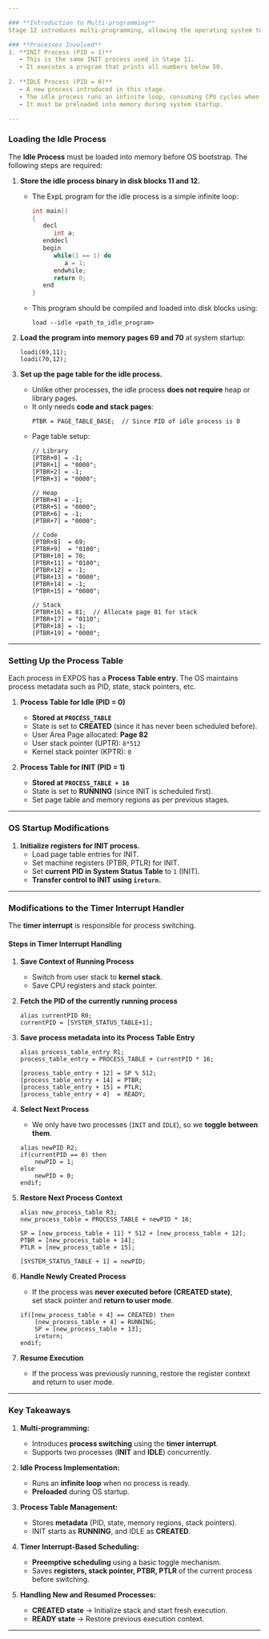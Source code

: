 ```yaml
---

### **Introduction to Multi-programming**
Stage 12 introduces multi-programming, allowing the operating system to execute two processes concurrently. This is achieved by modifying the **timer interrupt handler** to switch between two processes during execution.

### **Processes Involved**
1. **INIT Process (PID = 1)**  
   - This is the same INIT process used in Stage 11.  
   - It executes a program that prints all numbers below 50.
  
2. **IDLE Process (PID = 0)**  
   - A new process introduced in this stage.  
   - The idle process runs an infinite loop, consuming CPU cycles when no other process is ready.  
   - It must be preloaded into memory during system startup.

---
```


### **Loading the Idle Process**
The **Idle Process** must be loaded into memory before OS bootstrap. The following steps are required:

1. **Store the idle process binary in disk blocks 11 and 12.**  
   - The ExpL program for the idle process is a simple infinite loop:
     ```c
     int main()
     {
        decl
           int a;
        enddecl
        begin
           while(1 == 1) do
              a = 1;
           endwhile;
           return 0;
        end
     }
     ```
   - This program should be compiled and loaded into disk blocks using:
     ```
     load --idle <path_to_idle_program>
     ```

2. **Load the program into memory pages 69 and 70** at system startup:
   ```assembly
   loadi(69,11);
   loadi(70,12);
   ```
  
3. **Set up the page table for the idle process.**  
   - Unlike other processes, the idle process **does not require** heap or library pages.
   - It only needs **code and stack pages**:
     ```
     PTBR = PAGE_TABLE_BASE;  // Since PID of idle process is 0
     ```
   - Page table setup:
     ```assembly
     // Library
     [PTBR+0] = -1;
     [PTBR+1] = "0000";
     [PTBR+2] = -1;
     [PTBR+3] = "0000";

     // Heap
     [PTBR+4] = -1;
     [PTBR+5] = "0000";
     [PTBR+6] = -1;
     [PTBR+7] = "0000";

     // Code
     [PTBR+8]  = 69;
     [PTBR+9]  = "0100";
     [PTBR+10] = 70;
     [PTBR+11] = "0100";
     [PTBR+12] = -1;
     [PTBR+13] = "0000";
     [PTBR+14] = -1;
     [PTBR+15] = "0000";

     // Stack
     [PTBR+16] = 81;  // Allocate page 81 for stack
     [PTBR+17] = "0110";
     [PTBR+18] = -1;
     [PTBR+19] = "0000";
     ```

---

### **Setting Up the Process Table**
Each process in EXPOS has a **Process Table entry**. The OS maintains process metadata such as PID, state, stack pointers, etc.

1. **Process Table for Idle (PID = 0)**
   - **Stored at `PROCESS_TABLE`**  
   - State is set to **CREATED** (since it has never been scheduled before).  
   - User Area Page allocated: **Page 82**  
   - User stack pointer (UPTR): `8*512`
   - Kernel stack pointer (KPTR): `0`

2. **Process Table for INIT (PID = 1)**
   - **Stored at `PROCESS_TABLE + 16`**
   - State is set to **RUNNING** (since INIT is scheduled first).  
   - Set page table and memory regions as per previous stages.

---

### **OS Startup Modifications**
1. **Initialize registers for INIT process.**
   - Load page table entries for INIT.
   - Set machine registers (PTBR, PTLR) for INIT.
   - Set **current PID in System Status Table** to `1` (INIT).
   - **Transfer control to INIT using `ireturn`.**

---

### **Modifications to the Timer Interrupt Handler**
The **timer interrupt** is responsible for process switching.

#### **Steps in Timer Interrupt Handling**
1. **Save Context of Running Process**
   - Switch from user stack to **kernel stack**.
   - Save CPU registers and stack pointer.

2. **Fetch the PID of the currently running process**
   ```assembly
   alias currentPID R0;
   currentPID = [SYSTEM_STATUS_TABLE+1];
   ```
   
3. **Save process metadata into its Process Table Entry**
   ```assembly
   alias process_table_entry R1;
   process_table_entry = PROCESS_TABLE + currentPID * 16;

   [process_table_entry + 12] = SP % 512;
   [process_table_entry + 14] = PTBR;
   [process_table_entry + 15] = PTLR;
   [process_table_entry + 4]  = READY;
   ```

4. **Select Next Process**
   - We only have two processes (`INIT` and `IDLE`), so we **toggle between them**.
   ```assembly
   alias newPID R2;
   if(currentPID == 0) then
       newPID = 1;
   else
       newPID = 0;
   endif;
   ```

5. **Restore Next Process Context**
   ```assembly
   alias new_process_table R3;
   new_process_table = PROCESS_TABLE + newPID * 16;

   SP = [new_process_table + 11] * 512 + [new_process_table + 12];
   PTBR = [new_process_table + 14];
   PTLR = [new_process_table + 15];

   [SYSTEM_STATUS_TABLE + 1] = newPID;
   ```

6. **Handle Newly Created Process**
   - If the process was **never executed before (CREATED state)**,  
     set stack pointer and **return to user mode**.
   ```assembly
   if([new_process_table + 4] == CREATED) then
       [new_process_table + 4] = RUNNING;
       SP = [new_process_table + 13];
       ireturn;
   endif;
   ```

7. **Resume Execution**
   - If the process was previously running, restore the register context and return to user mode.

---

### **Key Takeaways**
1. **Multi-programming:**  
   - Introduces **process switching** using the **timer interrupt**.  
   - Supports two processes (**INIT** and **IDLE**) concurrently.

2. **Idle Process Implementation:**  
   - Runs an **infinite loop** when no process is ready.  
   - **Preloaded** during OS startup.

3. **Process Table Management:**  
   - Stores **metadata** (PID, state, memory regions, stack pointers).  
   - INIT starts as **RUNNING**, and IDLE as **CREATED**.

4. **Timer Interrupt-Based Scheduling:**  
   - **Preemptive scheduling** using a basic toggle mechanism.
   - Saves **registers, stack pointer, PTBR, PTLR** of the current process before switching.

5. **Handling New and Resumed Processes:**  
   - **CREATED state** → Initialize stack and start fresh execution.  
   - **READY state** → Restore previous execution context.

---
